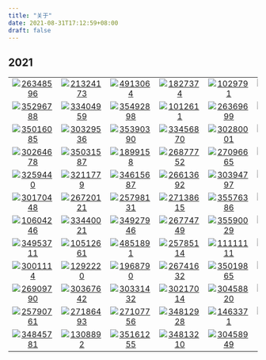 ```yaml
---
title: "关于"
date: 2021-08-31T17:12:59+08:00
draft: false
---
```



## 2021


||||||||
|:-:|:-:|:-:|:-:|:-:|:-:|:-:|
[![26348596](../../douban/26348596)](https://book.douban.com/subject/26348596)|[![21324173](../../douban/21324173)](https://book.douban.com/subject/21324173)|[![4913064](../../douban/4913064)](https://book.douban.com/subject/4913064)|[![1827374](../../douban/1827374)](https://book.douban.com/subject/1827374)|[![1029791](../../douban/1029791)](https://book.douban.com/subject/1029791)|[![34998167](../../douban/34998167)](https://book.douban.com/subject/34998167)|[![35246417](../../douban/35246417)](https://book.douban.com/subject/35246417)|[![35296788](../../douban/35296788)](https://book.douban.com/subject/35296788)|
[![35296788](../../douban/35296788)](https://book.douban.com/subject/35296788)|[![33404959](../../douban/33404959)](https://book.douban.com/subject/33404959)|[![35492898](../../douban/35492898)](https://book.douban.com/subject/35492898)|[![1012611](../../douban/1012611)](https://book.douban.com/subject/1012611)|[![26369699](../../douban/26369699)](https://book.douban.com/subject/26369699)|[![26835090](../../douban/26835090)](https://book.douban.com/subject/26835090)|[![34907497](../../douban/34907497)](https://book.douban.com/subject/34907497)|[![35016085](../../douban/35016085)](https://book.douban.com/subject/35016085)|
[![35016085](../../douban/35016085)](https://book.douban.com/subject/35016085)|[![30329536](../../douban/30329536)](https://book.douban.com/subject/30329536)|[![35390390](../../douban/35390390)](https://book.douban.com/subject/35390390)|[![33456870](../../douban/33456870)](https://book.douban.com/subject/33456870)|[![30280001](../../douban/30280001)](https://book.douban.com/subject/30280001)|[![24708143](../../douban/24708143)](https://book.douban.com/subject/24708143)|[![25900403](../../douban/25900403)](https://book.douban.com/subject/25900403)|[![30264678](../../douban/30264678)](https://book.douban.com/subject/30264678)|
[![30264678](../../douban/30264678)](https://book.douban.com/subject/30264678)|[![35031587](../../douban/35031587)](https://book.douban.com/subject/35031587)|[![1899158](../../douban/1899158)](https://book.douban.com/subject/1899158)|[![26877752](../../douban/26877752)](https://book.douban.com/subject/26877752)|[![27096665](../../douban/27096665)](https://book.douban.com/subject/27096665)|[![25900156](../../douban/25900156)](https://book.douban.com/subject/25900156)|[![33463930](../../douban/33463930)](https://book.douban.com/subject/33463930)|[![3259440](../../douban/3259440)](https://book.douban.com/subject/3259440)|
[![3259440](../../douban/3259440)](https://book.douban.com/subject/3259440)|[![3211779](../../douban/3211779)](https://book.douban.com/subject/3211779)|[![34615687](../../douban/34615687)](https://book.douban.com/subject/34615687)|[![26613692](../../douban/26613692)](https://movie.douban.com/subject/26613692)|[![30394797](../../douban/30394797)](https://movie.douban.com/subject/30394797)|[![1455442](../../douban/1455442)](https://movie.douban.com/subject/1455442)|[![26362351](../../douban/26362351)](https://movie.douban.com/subject/26362351)|[![30170448](../../douban/30170448)](https://movie.douban.com/subject/30170448)|
[![30170448](../../douban/30170448)](https://movie.douban.com/subject/30170448)|[![26720121](../../douban/26720121)](https://movie.douban.com/subject/26720121)|[![25798131](../../douban/25798131)](https://movie.douban.com/subject/25798131)|[![27138615](../../douban/27138615)](https://movie.douban.com/subject/27138615)|[![35576386](../../douban/35576386)](https://movie.douban.com/subject/35576386)|[![35076714](../../douban/35076714)](https://movie.douban.com/subject/35076714)|[![30337388](../../douban/30337388)](https://movie.douban.com/subject/30337388)|[![10604246](../../douban/10604246)](https://movie.douban.com/subject/10604246)|
[![10604246](../../douban/10604246)](https://movie.douban.com/subject/10604246)|[![33440021](../../douban/33440021)](https://movie.douban.com/subject/33440021)|[![34927946](../../douban/34927946)](https://movie.douban.com/subject/34927946)|[![26774749](../../douban/26774749)](https://movie.douban.com/subject/26774749)|[![35590029](../../douban/35590029)](https://movie.douban.com/subject/35590029)|[![6748086](../../douban/6748086)](https://movie.douban.com/subject/6748086)|[![26630736](../../douban/26630736)](https://movie.douban.com/subject/26630736)|[![34953711](../../douban/34953711)](https://movie.douban.com/subject/34953711)|
[![34953711](../../douban/34953711)](https://movie.douban.com/subject/34953711)|[![10512661](../../douban/10512661)](https://movie.douban.com/subject/10512661)|[![4851891](../../douban/4851891)](https://movie.douban.com/subject/4851891)|[![25785114](../../douban/25785114)](https://movie.douban.com/subject/25785114)|[![11111111](../../douban/11111111)](https://movie.douban.com/subject/11111111)|[![35185752](../../douban/35185752)](https://movie.douban.com/subject/35185752)|[![30395914](../../douban/30395914)](https://movie.douban.com/subject/30395914)|[![3001114](../../douban/3001114)](https://movie.douban.com/subject/3001114)|
[![3001114](../../douban/3001114)](https://movie.douban.com/subject/3001114)|[![1292220](../../douban/1292220)](https://movie.douban.com/subject/1292220)|[![1968790](../../douban/1968790)](https://movie.douban.com/subject/1968790)|[![26741632](../../douban/26741632)](https://movie.douban.com/subject/26741632)|[![35019865](../../douban/35019865)](https://movie.douban.com/subject/35019865)|[![35235594](../../douban/35235594)](https://movie.douban.com/subject/35235594)|[![35306636](../../douban/35306636)](https://movie.douban.com/subject/35306636)|[![26909790](../../douban/26909790)](https://movie.douban.com/subject/26909790)|
[![26909790](../../douban/26909790)](https://movie.douban.com/subject/26909790)|[![30367642](../../douban/30367642)](https://movie.douban.com/subject/30367642)|[![30331432](../../douban/30331432)](https://movie.douban.com/subject/30331432)|[![30217014](../../douban/30217014)](https://movie.douban.com/subject/30217014)|[![30458820](../../douban/30458820)](https://movie.douban.com/subject/30458820)|[![35044518](../../douban/35044518)](https://movie.douban.com/subject/35044518)|[![30167509](../../douban/30167509)](https://movie.douban.com/subject/30167509)|[![25790761](../../douban/25790761)](https://movie.douban.com/subject/25790761)|
[![25790761](../../douban/25790761)](https://movie.douban.com/subject/25790761)|[![27186493](../../douban/27186493)](https://movie.douban.com/subject/27186493)|[![27107756](../../douban/27107756)](https://movie.douban.com/subject/27107756)|[![34812928](../../douban/34812928)](https://movie.douban.com/subject/34812928)|[![1463371](../../douban/1463371)](https://movie.douban.com/subject/1463371)|[![30513783](../../douban/30513783)](https://movie.douban.com/subject/30513783)|[![26333560](../../douban/26333560)](https://movie.douban.com/subject/26333560)|[![34845781](../../douban/34845781)](https://movie.douban.com/subject/34845781)|
[![34845781](../../douban/34845781)](https://movie.douban.com/subject/34845781)|[![1308892](../../douban/1308892)](https://movie.douban.com/subject/1308892)|[![35161255](../../douban/35161255)](https://movie.douban.com/subject/35161255)|[![34813210](../../douban/34813210)](https://movie.douban.com/subject/34813210)|[![30458949](../../douban/30458949)](https://movie.douban.com/subject/30458949)|
